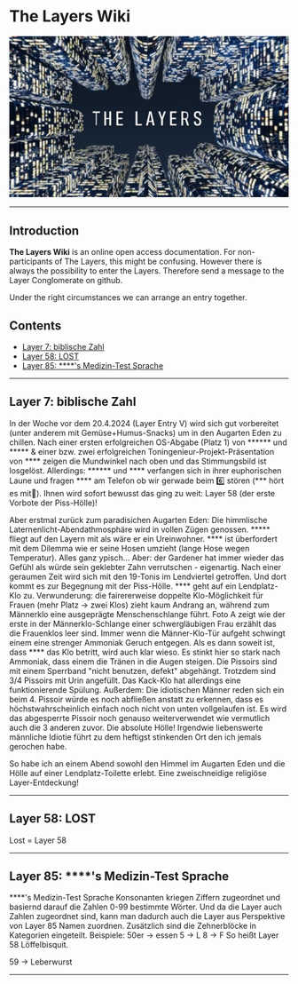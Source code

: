 # The Layers Wiki

![The Layers Banner](./fig/layer_entry_banner.JPG)  

---

## Introduction


**The Layers Wiki**  is an online open access documentation. For non-participants of The Layers, this might be confusing.
However there is always the possibility to enter the Layers. Therefore send a message to the  Layer Conglomerate on github.

Under the right circumstances we can arrange an entry together.

## Contents

* [Layer 7: biblische Zahl](#layer-7:-biblische-zahl)
* [Layer 58: LOST](#layer-58:-lost)
* [Layer 85: ****'s Medizin-Test Sprache](#layer-85:-****'s-medizin-test-sprache)

---

## Layer 7: biblische Zahl

In der Woche vor dem 20.4.2024 (Layer Entry V) wird sich gut vorbereitet (unter anderem mit Gemüse+Humus-Snacks) um in den Augarten Eden zu chillen.
Nach einer ersten erfolgreichen OS-Abgabe (Platz 1) von ****** und ***** & einer bzw. zwei erfolgreichen Toningenieur-Projekt-Präsentation von **** zeigen die Mundwinkel nach oben und das Stimmungsbild ist losgelöst. Allerdings: ****** und **** verfangen sich in ihrer euphorischen Laune und fragen **** am Telefon ob wir gerwade beim 6️⃣ stören (*** hört es mit😬). Ihnen wird sofort bewusst das ging zu weit: Layer 58 (der erste Vorbote der Piss-Hölle)!

Aber erstmal zurück zum paradisichen Augarten Eden: Die himmlische Laternenlicht-Abendathmosphäre wird in vollen Zügen genossen. ***** fliegt auf den Layern mit als wäre er ein Ureinwohner.
**** ist überfordert mit dem Dilemma wie er seine Hosen umzieht (lange Hose wegen Temperatur).
Alles ganz ypisch...
Aber: der Gardener hat immer wieder das Gefühl als würde sein geklebter Zahn verrutschen - eigenartig.
Nach einer geraumen Zeit wird sich mit den 19-Tonis im Lendviertel getroffen.
Und dort kommt es zur Begegnung mit der Piss-Hölle.
**** geht auf ein Lendplatz-Klo zu.
Verwunderung: die fairererweise doppelte Klo-Möglichkeit für Frauen (mehr Platz → zwei Klos) zieht kaum Andrang an, während zum Männerklo eine ausgeprägte Menschenschlange führt.
Foto A zeigt wie der erste in der Männerklo-Schlange einer schwergläubigen Frau erzählt das die Frauenklos leer sind.
Immer wenn die Männer-Klo-Tür aufgeht schwingt einem eine strenger Ammoniak Geruch entgegen.
Als es dann soweit ist, dass **** das Klo betritt, wird auch klar wieso. Es stinkt hier so stark nach Ammoniak, dass einem die Tränen in die Augen steigen.
Die Pissoirs sind mit einem Sperrband "nicht benutzen, defekt" abgehängt. Trotzdem sind 3/4 Pissoirs mit Urin angefüllt. Das Kack-Klo hat allerdings eine funktionierende Spülung.
Außerdem: Die idiotischen Männer reden sich ein beim 4. Pissoir würde es noch abfließen anstatt zu erkennen, dass es höchstwahrscheinlich einfach noch nicht von unten vollgelaufen ist.
Es wird das abgesperrte Pissoir noch genauso weiterverwendet wie vermutlich auch die 3 anderen zuvor.
Die absolute Hölle!
Irgendwie liebenswerte männliche Idiotie führt zu dem heftigst stinkenden Ort den ich jemals gerochen habe.

So habe ich an einem Abend sowohl den Himmel im Augarten Eden und die Hölle auf einer Lendplatz-Toilette erlebt.
Eine zweischneidige religiöse Layer-Entdeckung!

---

## Layer 58: LOST
Lost = Layer 58


---

## Layer 85: ****'s Medizin-Test Sprache
****'s Medizin-Test Sprache
Konsonanten kriegen Ziffern zugeordnet und basiernd darauf die Zahlen 0-99 bestimmte Wörter.
Und da die Layer auch Zahlen zugeordnet sind, kann man dadurch auch die Layer aus Perspektive von Layer 85 Namen zuordnen.
Zusätzlich sind die Zehnerblöcke in Kategorien eingeteilt.
Beispiele:
50er -> essen
5 -> L
8 -> F
So heißt  Layer 58 Löffelbisquit.

59 -> Leberwurst

---

